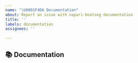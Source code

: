 ```yaml
---
name: "\U0001F4DA Documentation"
about: Report an issue with napari-bootseg documentation
title: ''
labels: documentation
assignees: ''

---
```


## 📚 Documentation
<!-- A clear and concise description of the documentation that needs to be created/updated -->
